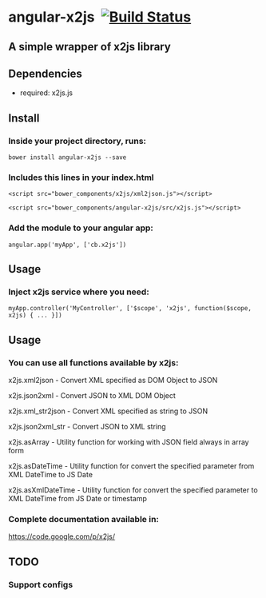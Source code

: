 # angular-x2js &nbsp;[![Build Status](https://travis-ci.org/cesarbarone/angular-x2js.png?branch=master)](https://travis-ci.org/cesarbarone/angular-x2js)
## A simple wrapper of x2js library

## Dependencies
- required:
	x2js.js

## Install

### Inside your project directory, runs:
`bower install angular-x2js --save`

### Includes this lines in your index.html
`<script src="bower_components/x2js/xml2json.js"></script>`

`<script src="bower_components/angular-x2js/src/x2js.js"></script> `

### Add the module to your angular app:
`angular.app('myApp', ['cb.x2js'])`

## Usage

### Inject x2js service where you need:

`myApp.controller('MyController', ['$scope', 'x2js', function($scope, x2js) {
  ...
}])`

## Usage

### You can use all functions available by x2js:

x2js.xml2json - Convert XML specified as DOM Object to JSON

x2js.json2xml - Convert JSON to XML DOM Object

x2js.xml_str2json - Convert XML specified as string to JSON

x2js.json2xml_str - Convert JSON to XML string

x2js.asArray - Utility function for working with JSON field always in array form

x2js.asDateTime - Utility function for convert the specified parameter from XML DateTime to JS Date

x2js.asXmlDateTime - Utility function for convert the specified parameter to XML DateTime from JS Date or timestamp

### Complete documentation available in:

https://code.google.com/p/x2js/

## TODO

### Support configs

